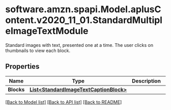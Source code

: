 # software.amzn.spapi.Model.aplusContent.v2020_11_01.StandardMultipleImageTextModule
Standard images with text, presented one at a time. The user clicks on thumbnails to view each block.

## Properties

Name | Type | Description | Notes
------------ | ------------- | ------------- | -------------
**Blocks** | [**List&lt;StandardImageTextCaptionBlock&gt;**](StandardImageTextCaptionBlock.md) |  | [optional] 

[[Back to Model list]](../README.md#documentation-for-models) [[Back to API list]](../README.md#documentation-for-api-endpoints) [[Back to README]](../README.md)

